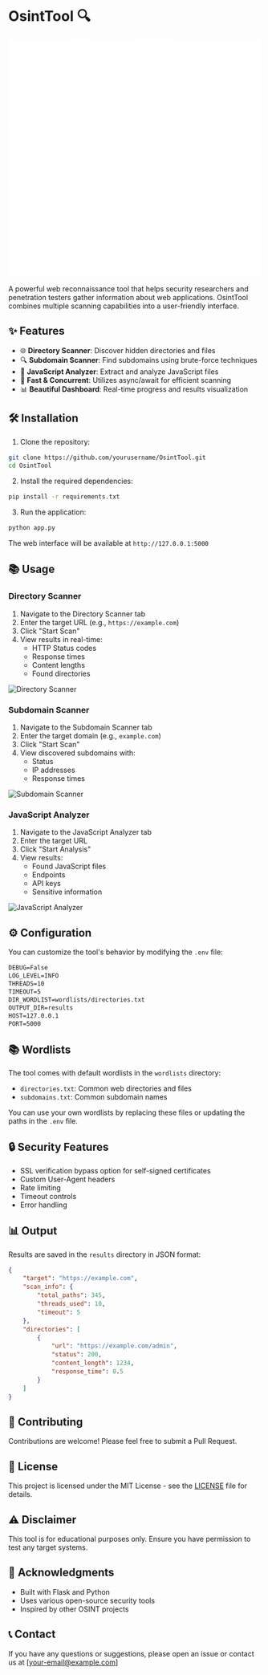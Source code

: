 # OsintTool 🔍

![OsintTool Banner](static/background.png)

A powerful web reconnaissance tool that helps security researchers and penetration testers gather information about web applications. OsintTool combines multiple scanning capabilities into a user-friendly interface.

## ✨ Features

- 🌐 **Directory Scanner**: Discover hidden directories and files
- 🔍 **Subdomain Scanner**: Find subdomains using brute-force techniques
- 📝 **JavaScript Analyzer**: Extract and analyze JavaScript files
- 🚀 **Fast & Concurrent**: Utilizes async/await for efficient scanning
- 📊 **Beautiful Dashboard**: Real-time progress and results visualization

## 🛠️ Installation

1. Clone the repository:
```bash
git clone https://github.com/yourusername/OsintTool.git
cd OsintTool
```

2. Install the required dependencies:
```bash
pip install -r requirements.txt
```

3. Run the application:
```bash
python app.py
```

The web interface will be available at `http://127.0.0.1:5000`

## 📚 Usage

### Directory Scanner
1. Navigate to the Directory Scanner tab
2. Enter the target URL (e.g., `https://example.com`)
3. Click "Start Scan"
4. View results in real-time:
   - HTTP Status codes
   - Response times
   - Content lengths
   - Found directories

![Directory Scanner](static/directory_scanner.png)

### Subdomain Scanner
1. Navigate to the Subdomain Scanner tab
2. Enter the target domain (e.g., `example.com`)
3. Click "Start Scan"
4. View discovered subdomains with:
   - Status
   - IP addresses
   - Response times

![Subdomain Scanner](static/subdomain_scanner.png)

### JavaScript Analyzer
1. Navigate to the JavaScript Analyzer tab
2. Enter the target URL
3. Click "Start Analysis"
4. View results:
   - Found JavaScript files
   - Endpoints
   - API keys
   - Sensitive information

![JavaScript Analyzer](static/js_analyzer.png)

## ⚙️ Configuration

You can customize the tool's behavior by modifying the `.env` file:

```env
DEBUG=False
LOG_LEVEL=INFO
THREADS=10
TIMEOUT=5
DIR_WORDLIST=wordlists/directories.txt
OUTPUT_DIR=results
HOST=127.0.0.1
PORT=5000
```

## 📚 Wordlists

The tool comes with default wordlists in the `wordlists` directory:
- `directories.txt`: Common web directories and files
- `subdomains.txt`: Common subdomain names

You can use your own wordlists by replacing these files or updating the paths in the `.env` file.

## 🔒 Security Features

- SSL verification bypass option for self-signed certificates
- Custom User-Agent headers
- Rate limiting
- Timeout controls
- Error handling

## 📊 Output

Results are saved in the `results` directory in JSON format:
```json
{
    "target": "https://example.com",
    "scan_info": {
        "total_paths": 345,
        "threads_used": 10,
        "timeout": 5
    },
    "directories": [
        {
            "url": "https://example.com/admin",
            "status": 200,
            "content_length": 1234,
            "response_time": 0.5
        }
    ]
}
```

## 🤝 Contributing

Contributions are welcome! Please feel free to submit a Pull Request.

## 📝 License

This project is licensed under the MIT License - see the [LICENSE](LICENSE) file for details.

## ⚠️ Disclaimer

This tool is for educational purposes only. Ensure you have permission to test any target systems.

## 🙏 Acknowledgments

- Built with Flask and Python
- Uses various open-source security tools
- Inspired by other OSINT projects

## 📞 Contact

If you have any questions or suggestions, please open an issue or contact us at [your-email@example.com]
